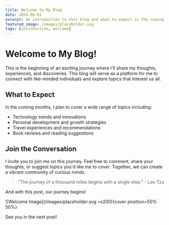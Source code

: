 ```yaml
---
title: Welcome to My Blog
date: 2024-06-01
excerpt: An introduction to this blog and what to expect in the coming months.
featured_image: /images/placeholder.svg
tags: [introduction, welcome]
---
```


# Welcome to My Blog!

This is the beginning of an exciting journey where I'll share my thoughts, experiences, and discoveries. This blog will serve as a platform for me to connect with like-minded individuals and explore topics that interest us all.

## What to Expect

In the coming months, I plan to cover a wide range of topics including:

- Technology trends and innovations
- Personal development and growth strategies
- Travel experiences and recommendations
- Book reviews and reading suggestions

## Join the Conversation

I invite you to join me on this journey. Feel free to comment, share your thoughts, or suggest topics you'd like me to cover. Together, we can create a vibrant community of curious minds.

> "The journey of a thousand miles begins with a single step." - Lao Tzu

And with this post, our journey begins!

![Welcome Image](/images/placeholder.svg =x200){cover position=50% 50%}

See you in the next post! 